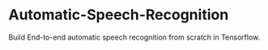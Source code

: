 # Automatic-Speech-Recognition
Build End-to-end automatic speech recognition from scratch in Tensorflow.
